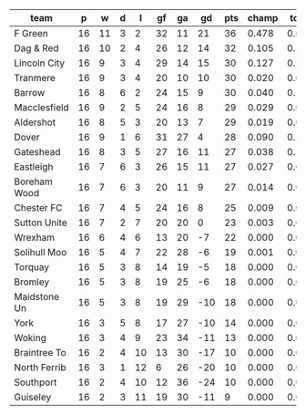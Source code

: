 |     team     | p  | w  | d | l  | gf | ga | gd  | pts | champ | top2  | top3  | top4  |  5-7  | bot4  | bot3  | bot2  |
|--------------|----|----|---|----|----|----|-----|-----|-------|-------|-------|-------|-------|-------|-------|-------|
| F Green      | 16 | 11 | 3 |  2 | 32 | 11 |  21 |  36 | 0.478 | 0.671 | 0.781 | 0.855 | 0.104 | 0.000 | 0.000 | 0.000|
| Dag & Red    | 16 | 10 | 2 |  4 | 26 | 12 |  14 |  32 | 0.105 | 0.243 | 0.371 | 0.483 | 0.266 | 0.000 | 0.000 | 0.000|
| Lincoln City | 16 |  9 | 3 |  4 | 29 | 14 |  15 |  30 | 0.127 | 0.278 | 0.421 | 0.534 | 0.250 | 0.000 | 0.000 | 0.000|
| Tranmere     | 16 |  9 | 3 |  4 | 20 | 10 |  10 |  30 | 0.020 | 0.067 | 0.129 | 0.197 | 0.238 | 0.002 | 0.001 | 0.000|
| Barrow       | 16 |  8 | 6 |  2 | 24 | 15 |   9 |  30 | 0.040 | 0.115 | 0.204 | 0.297 | 0.270 | 0.000 | 0.000 | 0.000|
| Macclesfield | 16 |  9 | 2 |  5 | 24 | 16 |   8 |  29 | 0.029 | 0.079 | 0.141 | 0.213 | 0.245 | 0.002 | 0.001 | 0.000|
| Aldershot    | 16 |  8 | 5 |  3 | 20 | 13 |   7 |  29 | 0.019 | 0.060 | 0.111 | 0.173 | 0.225 | 0.002 | 0.001 | 0.000|
| Dover        | 16 |  9 | 1 |  6 | 31 | 27 |   4 |  28 | 0.090 | 0.212 | 0.329 | 0.441 | 0.272 | 0.000 | 0.000 | 0.000|
| Gateshead    | 16 |  8 | 3 |  5 | 27 | 16 |  11 |  27 | 0.038 | 0.104 | 0.182 | 0.268 | 0.257 | 0.002 | 0.000 | 0.000|
| Eastleigh    | 16 |  7 | 6 |  3 | 26 | 15 |  11 |  27 | 0.027 | 0.076 | 0.140 | 0.210 | 0.247 | 0.002 | 0.001 | 0.000|
| Boreham Wood | 16 |  7 | 6 |  3 | 20 | 11 |   9 |  27 | 0.014 | 0.044 | 0.083 | 0.134 | 0.191 | 0.006 | 0.003 | 0.001|
| Chester FC   | 16 |  7 | 4 |  5 | 24 | 16 |   8 |  25 | 0.009 | 0.032 | 0.065 | 0.108 | 0.173 | 0.007 | 0.003 | 0.001|
| Sutton Unite | 16 |  7 | 2 |  7 | 20 | 20 |   0 |  23 | 0.003 | 0.012 | 0.024 | 0.044 | 0.100 | 0.022 | 0.011 | 0.003|
| Wrexham      | 16 |  6 | 4 |  6 | 13 | 20 |  -7 |  22 | 0.000 | 0.003 | 0.004 | 0.009 | 0.028 | 0.095 | 0.049 | 0.021|
| Solihull Moo | 16 |  5 | 4 |  7 | 22 | 28 |  -6 |  19 | 0.001 | 0.004 | 0.009 | 0.017 | 0.052 | 0.060 | 0.028 | 0.011|
| Torquay      | 16 |  5 | 3 |  8 | 14 | 19 |  -5 |  18 | 0.000 | 0.000 | 0.001 | 0.002 | 0.014 | 0.185 | 0.106 | 0.048|
| Bromley      | 16 |  5 | 3 |  8 | 19 | 25 |  -6 |  18 | 0.000 | 0.002 | 0.003 | 0.007 | 0.029 | 0.100 | 0.051 | 0.023|
| Maidstone Un | 16 |  5 | 3 |  8 | 19 | 29 | -10 |  18 | 0.000 | 0.001 | 0.003 | 0.006 | 0.020 | 0.130 | 0.071 | 0.032|
| York         | 16 |  3 | 5 |  8 | 17 | 27 | -10 |  14 | 0.000 | 0.000 | 0.001 | 0.001 | 0.005 | 0.340 | 0.220 | 0.117|
| Woking       | 16 |  3 | 4 |  9 | 23 | 34 | -11 |  13 | 0.000 | 0.000 | 0.001 | 0.003 | 0.013 | 0.197 | 0.116 | 0.057|
| Braintree To | 16 |  2 | 4 | 10 | 13 | 30 | -17 |  10 | 0.000 | 0.000 | 0.000 | 0.000 | 0.000 | 0.664 | 0.529 | 0.361|
| North Ferrib | 16 |  3 | 1 | 12 |  6 | 26 | -20 |  10 | 0.000 | 0.000 | 0.000 | 0.000 | 0.000 | 0.847 | 0.749 | 0.603|
| Southport    | 16 |  2 | 4 | 10 | 12 | 36 | -24 |  10 | 0.000 | 0.000 | 0.000 | 0.000 | 0.000 | 0.708 | 0.575 | 0.406|
| Guiseley     | 16 |  2 | 3 | 11 | 19 | 30 | -11 |   9 | 0.000 | 0.000 | 0.000 | 0.000 | 0.000 | 0.627 | 0.485 | 0.317|
